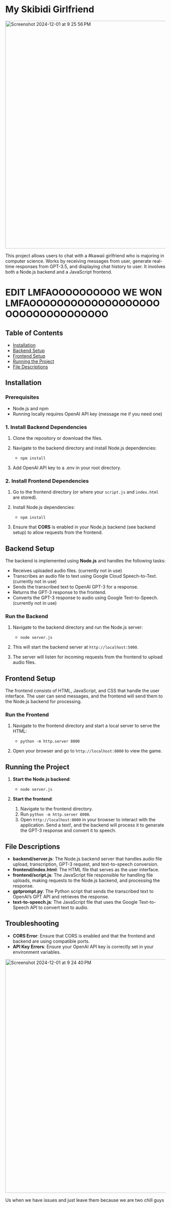 # My Skibidi Girlfriend

<img width="715" alt="Screenshot 2024-12-01 at 9 25 56 PM" src="https://github.com/user-attachments/assets/3fb15c18-497e-4aaa-a61e-7f45d4fe5ee2">


This project allows users to chat with a #kawaii girlfriend who is majoring in computer science. Works by receiving messages from user, generate real-time responses from GPT-3.5, and displaying chat history to user. It involves both a Node.js backend and a JavaScript frontend. 

# EDIT LMFAOOOOOOOOOO WE WON LMFAOOOOOOOOOOOOOOOOOOOOOOOOOOOOOOOOOO
## Table of Contents

- [Installation](#installation)
- [Backend Setup](#backend-setup)
- [Frontend Setup](#frontend-setup)
- [Running the Project](#running-the-project)
- [File Descriptions](#file-descriptions)

## Installation

### Prerequisites

- Node.js and npm
- Running locally requires OpenAI API key (message me if you need one)

### 1. Install Backend Dependencies

1. Clone the repository or download the files.
   
2. Navigate to the backend directory and install Node.js dependencies:

   - `npm install`
3. Add OpenAI API key to a .env in your root directory. 

### 2. Install Frontend Dependencies

1. Go to the frontend directory (or where your `script.js` and `index.html` are stored).

2. Install Node.js dependencies:

   - `npm install`

3. Ensure that **CORS** is enabled in your Node.js backend (see backend setup) to allow requests from the frontend.

## Backend Setup

The backend is implemented using **Node.js** and handles the following tasks:

- Receives uploaded audio files. (currently not in use)
- Transcribes an audio file to text using Google Cloud Speech-to-Text. (currently not in use)
- Sends the transcribed text to OpenAI GPT-3 for a response.
- Returns the GPT-3 response to the frontend.
- Converts the GPT-3 response to audio using Google Text-to-Speech. (currently not in use)

### Run the Backend

1. Navigate to the backend directory and run the Node.js server:

   - `node server.js`

2. This will start the backend server at `http://localhost:5000`.

3. The server will listen for incoming requests from the frontend to upload audio files.

## Frontend Setup

The frontend consists of HTML, JavaScript, and CSS that handle the user interface. The user can send messages, and the frontend will send them to the Node.js backend for processing.

### Run the Frontend

1. Navigate to the frontend directory and start a local server to serve the HTML:

   - `python -m http.server 8000`

2. Open your browser and go to `http://localhost:8000` to view the game.

## Running the Project

1. **Start the Node.js backend**:

   - `node server.js`

2. **Start the frontend**:

   1. Navigate to the frontend directory.
   2. Run `python -m http.server 8000`.
   3. Open `http://localhost:8000` in your browser to interact with the application. Send a text!, and the backend will process it to generate the GPT-3 response and convert it to speech.

## File Descriptions

- **backend/server.js**: The Node.js backend server that handles audio file upload, transcription, GPT-3 request, and text-to-speech conversion.
- **frontend/index.html**: The HTML file that serves as the user interface.
- **frontend/script.js**: The JavaScript file responsible for handling file uploads, making requests to the Node.js backend, and processing the response.
- **gptprompt.py**: The Python script that sends the transcribed text to OpenAI’s GPT API and retrieves the response.
- **text-to-speech.js**: The JavaScript file that uses the Google Text-to-Speech API to convert text to audio.

## Troubleshooting

- **CORS Error**: Ensure that CORS is enabled and that the frontend and backend are using compatible ports.
- **API Key Errors**: Ensure your OpenAI API key is correctly set in your environment variables.


<img width="734" alt="Screenshot 2024-12-01 at 9 24 40 PM" src="https://github.com/user-attachments/assets/4b3c2864-0422-4840-bcb6-07ed6ef555f6">

Us when we have issues and just leave them because we are two chill guys
